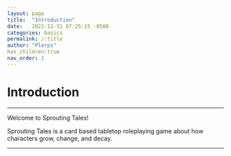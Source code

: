 ```yaml
---
layout: page
title:  "Introduction"
date:   2021-12-31 07:25:15 -0500
categories: basics
permalink: /:title
author: "Plerps"
has_children:true
nav_order: 1
---
```


# Introduction

---

Welcome to Sprouting Tales! 

Sprouting Tales is a card based tabletop roleplaying game about how characters grow, change, and decay.

---

